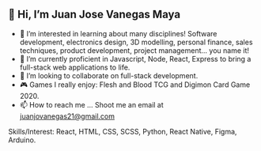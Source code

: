 ## 👋 Hi, I’m Juan Jose Vanegas Maya
- 👀 I’m interested in learning about many disciplines! Software development, electronics design, 3D modelling, personal finance, sales techniques, product development, project management... you name it!
- 🌱 I’m currently proficient in Javascript, Node, React, Express to bring a full-stack web applications to life.
- 💞️ I’m looking to collaborate on full-stack development.
- 🎮 Games I really enjoy: Flesh and Blood TCG and Digimon Card Game 2020. 
- 📫 How to reach me ... Shoot me an email at juanjovanegas21@gmail.com

Skills/Interest: React, HTML, CSS, SCSS, Python, React Native, Figma, Arduino.

